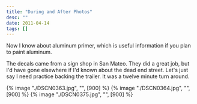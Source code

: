 ```yaml
---
title: "During and After Photos"
desc: ""
date: 2011-04-14
tags: []
---
```


Now I know about aluminum primer, which is useful information if you plan to paint aluminum.

The decals came from a sign shop in San Mateo. They did a great job, but I'd have gone elsewhere if I'd known about the dead end street. Let's just say I need practice backing the trailer. It was a twelve minute turn around.

{% image "./DSCN0363.jpg", "", [900] %} {% image "./DSCN0364.jpg", "", [900] %} {% image "./DSCN0375.jpg", "", [900] %}
